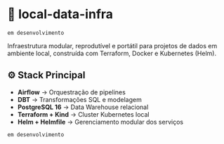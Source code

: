 # 🧩 local-data-infra

`em desenvolvimento`

Infraestrutura modular, reprodutível e portátil para projetos de dados em ambiente local, construída com Terraform, Docker e Kubernetes (Helm).

## ⚙️ Stack Principal
- **Airflow** → Orquestração de pipelines
- **DBT** → Transformações SQL e modelagem
- **PostgreSQL 16** → Data Warehouse relacional
- **Terraform + Kind** → Cluster Kubernetes local
- **Helm + Helmfile** → Gerenciamento modular dos serviços

`em desenvolvimento`
